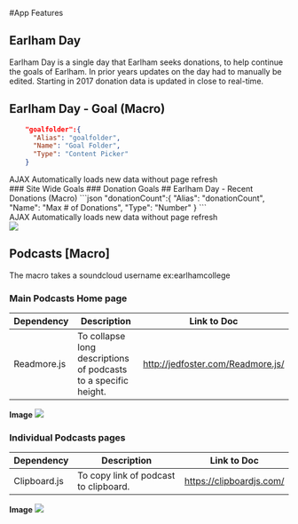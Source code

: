 #App Features

## Earlham Day


Earlham Day is a single day that Earlham seeks donations, to help continue the goals of Earlham. In prior years updates on the day had to manually be edited. Starting in 2017 donation data is updated in close to real-time.


## Earlham Day - Goal (Macro)

```json
    "goalfolder":{
      "Alias": "goalfolder",
      "Name": "Goal Folder",
      "Type": "Content Picker"
    }
```
<aside class="notice">AJAX Automatically loads new data without page refresh</aside>
### Site Wide Goals
### Donation Goals
## Earlham Day - Recent Donations (Macro)
```json
    "donationCount":{
      "Alias": "donationCount",
      "Name": "Max # of Donations",
      "Type": "Number"
    }
```
<aside class="notice">AJAX Automatically loads new data without page refresh</aside>
<img src='/images/apps/earlhamday/recent-donations.png'/>

## Podcasts [Macro]

<aside class="notice">The macro takes a soundcloud username ex:earlhamcollege</aside>


### Main Podcasts Home page

Dependency | Description | Link to Doc
-------------- | -------------- | --------------
Readmore.js | To collapse long descriptions of podcasts to a specific height. | http://jedfoster.com/Readmore.js/

**Image**
<img src='/images/apps/podcasts/podcast-home-page.png'/>


### Individual Podcasts pages

Dependency | Description | Link to Doc
-------------- | -------------- | --------------
Clipboard.js | To copy link of podcast to clipboard. | https://clipboardjs.com/

**Image**
<img src='/images/apps/podcasts/podcast-individual-page.png'/>